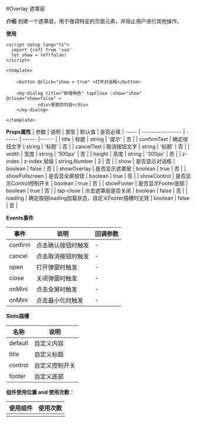 #Overlay 遮罩层

**介绍**
创建一个遮罩层，用于强调特定的页面元素，并阻止用户进行其他操作。

**使用**

```
<script setup lang="ts">
  import {ref} from 'vue'
  let show = ref(false)
</script>

<template>
	
	<button @click="show = true" >打开对话框</button>
	
	<my-dialog title="新增角色" tapClose :show="show" @close="show=false" >
			<div>里面的内容</div>
	</my-dialog>
	
</template>
```


**Props属性**
| 参数 | 说明 | 类型 | 默认值 | 是否必填
| ----- | ----------------- | ------ | ------ |------ |
| title | 标题 | string | '提示' | 否 |
| confirmText | 确定按钮文字 | string | '标题' | 否 |
| cancelText | 取消按钮文字 | string | '标题' | 否 |
| width |  宽度 | string | '500px' | 否 |
| height | 高度 | string | '300px' | 否 |
| z-index | z-index 层级 | string,Number | 2 | 否 |
| show | 是否显示对话框 | boolean | false | 否 |
| showOverlay | 是否显示遮罩层 | boolean | true | 否 |
| showFullscreen | 是否显全屏按钮 | boolean | true | 否 |
| showControl | 是否显示Control控制开关 | boolean | true | 否 |
| showFooter | 是否显示Footer底部 | boolean | true | 否 |
| tap-close | 点击遮罩层是否关闭 | boolean | false | 否 |
| loading | 确定按钮loading加载状态，自定义Footer插槽时无效 | boolean | false | 否 |



**Events事件**

| 事件 | 说明 | 回调参数
| ----- | ----------------- | ----- |
| confirm | 点击确认按钮时触发 | - |
| cancel | 点击取消按钮时触发 | - |
| open | 打开弹窗时触发 | - |
| close | 关闭弹窗时触发 | - |
| onMini | 点击全屏时触发 | - |
| onMini | 点击最小化时触发 | - |

**Slots插槽**

| 名称 | 说明 |
| ----- | ----------------- |
| default | 自定义内容 |
| title | 自定义标题 |
| control | 自定义控制开关 |
| footer | 自定义底部 |

**组件使用位置 and 使用次数：**

| 使用组件 | 使用次数 |
| ----- | ----------------- |
|  | |
